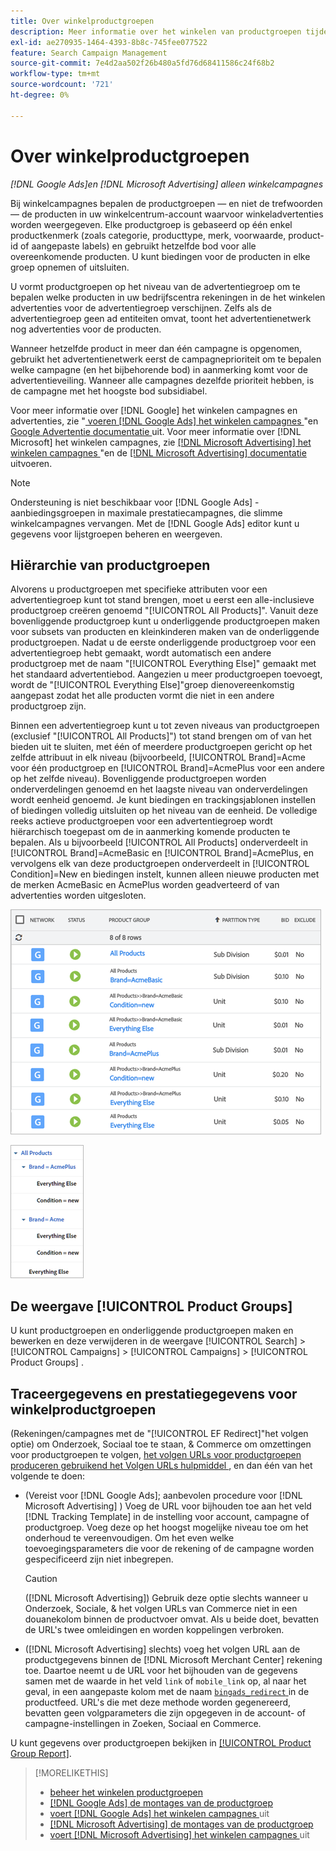 ```yaml
---
title: Over winkelproductgroepen
description: Meer informatie over het winkelen van productgroepen tijdens winkelcampagnes.
exl-id: ae270935-1464-4393-8b8c-745fee077522
feature: Search Campaign Management
source-git-commit: 7e4d2aa502f26b480a5fd76d68411586c24f68b2
workflow-type: tm+mt
source-wordcount: '721'
ht-degree: 0%

---
```


# Over winkelproductgroepen

*[!DNL Google Ads]en [!DNL Microsoft Advertising] alleen winkelcampagnes*

Bij winkelcampagnes bepalen de productgroepen — en niet de trefwoorden — de producten in uw winkelcentrum-account waarvoor winkeladvertenties worden weergegeven. Elke productgroep is gebaseerd op één enkel productkenmerk (zoals categorie, producttype, merk, voorwaarde, product-id of aangepaste labels) en gebruikt hetzelfde bod voor alle overeenkomende producten. U kunt biedingen voor de producten in elke groep opnemen of uitsluiten.

U vormt productgroepen op het niveau van de advertentiegroep om te bepalen welke producten in uw bedrijfscentra rekeningen in de het winkelen advertenties voor de advertentiegroep verschijnen. Zelfs als de advertentiegroep geen ad entiteiten omvat, toont het advertentienetwerk nog advertenties voor de producten.

Wanneer hetzelfde product in meer dan één campagne is opgenomen, gebruikt het advertentienetwerk eerst de campagneprioriteit om te bepalen welke campagne (en het bijbehorende bod) in aanmerking komt voor de advertentieveiling. Wanneer alle campagnes dezelfde prioriteit hebben, is de campagne met het hoogste bod subsidiabel.

Voor meer informatie over [!DNL Google] het winkelen campagnes en advertenties, zie &quot;[ voeren  [!DNL Google Ads]  het winkelen campagnes ](/help/search-social-commerce/campaign-management/special-workflows/google-shopping-campaigns.md)&quot;en [ Google Advertentie documentatie ](https://support.google.com/google-ads/answer/3455481?visit_id=638205553638977410-2592024034&amp;rd=1) uit. Voor meer informatie over [!DNL Microsoft] het winkelen campagnes, zie [  [!DNL Microsoft Advertising]  het winkelen campagnes ](/help/search-social-commerce/campaign-management/special-workflows/microsoft-shopping-campaigns.md)&quot;en de [[!DNL Microsoft Advertising]  documentatie ](https://help.bingads.microsoft.com/#apex/3/en/50903/1-500) uitvoeren.

>[!NOTE]
>
>Ondersteuning is niet beschikbaar voor [!DNL Google Ads] -aanbiedingsgroepen in maximale prestatiecampagnes, die slimme winkelcampagnes vervangen. Met de [!DNL Google Ads] editor kunt u gegevens voor lijstgroepen beheren en weergeven.

## Hiërarchie van productgroepen

Alvorens u productgroepen met specifieke attributen voor een advertentiegroep kunt tot stand brengen, moet u eerst een alle-inclusieve productgroep creëren genoemd &quot;[!UICONTROL All Products]&quot;. Vanuit deze bovenliggende productgroep kunt u onderliggende productgroepen maken voor subsets van producten en kleinkinderen maken van de onderliggende productgroepen. Nadat u de eerste onderliggende productgroep voor een advertentiegroep hebt gemaakt, wordt automatisch een andere productgroep met de naam &quot;[!UICONTROL Everything Else]&quot; gemaakt met het standaard advertentiebod. Aangezien u meer productgroepen toevoegt, wordt de &quot;[!UICONTROL Everything Else]&quot;groep dienovereenkomstig aangepast zodat het alle producten vormt die niet in een andere productgroep zijn.

Binnen een advertentiegroep kunt u tot zeven niveaus van productgroepen (exclusief &quot;[!UICONTROL All Products]&quot;) tot stand brengen om of van het bieden uit te sluiten, met één of meerdere productgroepen gericht op het zelfde attribuut in elk niveau (bijvoorbeeld, [!UICONTROL Brand]=Acme voor één productgroep en [!UICONTROL Brand]=AcmePlus voor een andere op het zelfde niveau). Bovenliggende productgroepen worden onderverdelingen genoemd en het laagste niveau van onderverdelingen wordt eenheid genoemd. Je kunt biedingen en trackingsjablonen instellen of biedingen volledig uitsluiten op het niveau van de eenheid. De volledige reeks actieve productgroepen voor een advertentiegroep wordt hiërarchisch toegepast om de in aanmerking komende producten te bepalen. Als u bijvoorbeeld [!UICONTROL All Products] onderverdeelt in [!UICONTROL Brand]=AcmeBasic en [!UICONTROL Brand]=AcmePlus, en vervolgens elk van deze productgroepen onderverdeelt in [!UICONTROL Condition]=New en biedingen instelt, kunnen alleen nieuwe producten met de merken AcmeBasic en AcmePlus worden geadverteerd of van advertenties worden uitgesloten.

![ Voorbeeld van een reeks van de productgroep ](/help/search-social-commerce/assets/product-group-list.png " Voorbeeld van een reeks van de productgroep ")

![ de hiërarchie van de productgroep van het Voorbeeld ](/help/search-social-commerce/assets/product-group-tree.png " de hiërarchie van de productgroep van het Voorbeeld ")

## De weergave [!UICONTROL Product Groups]

U kunt productgroepen en onderliggende productgroepen maken en bewerken en deze verwijderen in de weergave [!UICONTROL Search] > [!UICONTROL Campaigns] > [!UICONTROL Campaigns] > [!UICONTROL Product Groups] .

## Traceergegevens en prestatiegegevens voor winkelproductgroepen

(Rekeningen/campagnes met de &quot;[!UICONTROL EF Redirect]&quot;het volgen optie) om Onderzoek, Sociaal toe te staan, &amp; Commerce om omzettingen voor productgroepen te volgen, [ het volgen URLs voor productgroepen produceren gebruikend het Volgen URLs hulpmiddel ](/help/search-social-commerce/tools/click-tracking-url-generate.md), en dan één van het volgende te doen:

* (Vereist voor [!DNL Google Ads]; aanbevolen procedure voor [!DNL Microsoft Advertising] ) Voeg de URL voor bijhouden toe aan het veld [!DNL Tracking Template] in de instelling voor account, campagne of productgroep. Voeg deze op het hoogst mogelijke niveau toe om het onderhoud te vereenvoudigen. Om het even welke toevoegingsparameters die voor de rekening of de campagne worden gespecificeerd zijn niet inbegrepen.

  >[!CAUTION]
  >
  >([!DNL Microsoft Advertising]) Gebruik deze optie slechts wanneer u Onderzoek, Sociale, &amp; het volgen URLs van Commerce niet in een douanekolom binnen de productvoer omvat. Als u beide doet, bevatten de URL&#39;s twee omleidingen en worden koppelingen verbroken.

* ([!DNL Microsoft Advertising] slechts) voeg het volgen URL aan de productgegevens binnen de [!DNL Microsoft Merchant Center] rekening toe. Daartoe neemt u de URL voor het bijhouden van de gegevens samen met de waarde in het veld `link` of `mobile_link` op, al naar het geval, in een aangepaste kolom met de naam [`bingads_redirect` ](https://help.ads.microsoft.com/#apex/3/en/51084/0) in de productfeed. URL&#39;s die met deze methode worden gegenereerd, bevatten geen volgparameters die zijn opgegeven in de account- of campagne-instellingen in Zoeken, Sociaal en Commerce.

U kunt gegevens over productgroepen bekijken in [ [!UICONTROL Product Group Report]](/help/search-social-commerce/reports/management/basic-advanced/product-group-report.md).

>[!MORELIKETHIS]
>
>* [ beheer het winkelen productgroepen ](product-group-manage.md)
>* [[!DNL Google Ads]  de montages van de productgroep ](product-group-settings-google.md)
>* [ voert  [!DNL Google Ads]  het winkelen campagnes ](/help/search-social-commerce/campaign-management/special-workflows/google-shopping-campaigns.md) uit
>* [[!DNL Microsoft Advertising]  de montages van de productgroep ](product-group-settings-microsoft.md)
>* [ voert  [!DNL Microsoft Advertising]  het winkelen campagnes ](/help/search-social-commerce/campaign-management/special-workflows/microsoft-shopping-campaigns.md) uit
